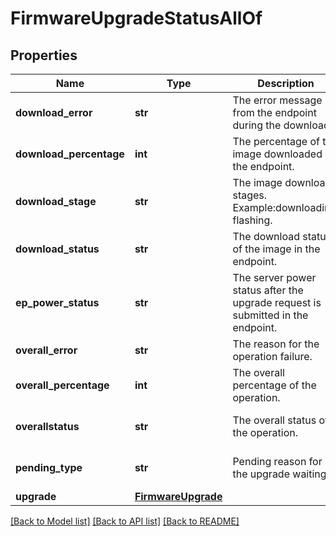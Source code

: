 # FirmwareUpgradeStatusAllOf

## Properties
Name | Type | Description | Notes
------------ | ------------- | ------------- | -------------
**download_error** | **str** | The error message from the endpoint during the download.   | [optional] 
**download_percentage** | **int** | The percentage of the image downloaded in the endpoint.   | [optional] 
**download_stage** | **str** | The image download stages. Example:downloading, flashing.   | [optional] 
**download_status** | **str** | The download status of the image in the endpoint.   | [optional] 
**ep_power_status** | **str** | The server power status after the upgrade request is submitted in the endpoint.   | [optional] [default to 'none']
**overall_error** | **str** | The reason for the operation failure.   | [optional] 
**overall_percentage** | **int** | The overall percentage of the operation.   | [optional] 
**overallstatus** | **str** | The overall status of the operation.   | [optional] [default to 'none']
**pending_type** | **str** | Pending reason for the upgrade waiting.    | [optional] [default to 'none']
**upgrade** | [**FirmwareUpgrade**](.md) |  | [optional] 

[[Back to Model list]](../README.md#documentation-for-models) [[Back to API list]](../README.md#documentation-for-api-endpoints) [[Back to README]](../README.md)


